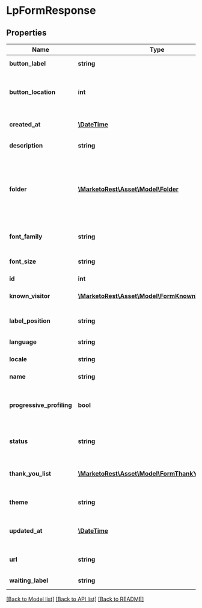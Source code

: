 # LpFormResponse

## Properties
Name | Type | Description | Notes
------------ | ------------- | ------------- | -------------
**button_label** | **string** | Label text of the button | 
**button_location** | **int** | Location in pixels of the button relative to the left of the form | 
**created_at** | [**\DateTime**](\DateTime.md) | Datetime the asset was created | [optional] 
**description** | **string** | Description of the asset | [optional] 
**folder** | [**\MarketoRest\Asset\Model\Folder**](Folder.md) | JSON representation of parent folder, with members &#39;id&#39;, and &#39;type&#39; which may be &#39;Folder&#39; or &#39;Program&#39; | 
**font_family** | **string** | font-family property for the form | 
**font_size** | **string** | font-size property of the form | 
**id** | **int** | Id of the asset | [optional] 
**known_visitor** | [**\MarketoRest\Asset\Model\FormKnownVisitorDTO**](FormKnownVisitorDTO.md) | Known visitor behavior for the form | 
**label_position** | **string** | Default positioning of labels. | 
**language** | **string** | Language of the form | 
**locale** | **string** | Locale of the form | 
**name** | **string** | Name of the asset | [optional] 
**progressive_profiling** | **bool** | Whether progressive profiling is enabled for the form | 
**status** | **string** | Status filter for draft or approved versions | 
**thank_you_list** | [**\MarketoRest\Asset\Model\FormThankYouPageDTO[]**](FormThankYouPageDTO.md) | List of thank you page behaviors for the form | 
**theme** | **string** | CSS theme for the form to use | 
**updated_at** | [**\DateTime**](\DateTime.md) | Datetime the asset was most recently updated | [optional] 
**url** | **string** | Url of the asset in the Marketo UI | [optional] 
**waiting_label** | **string** | Waiting text of the button | 

[[Back to Model list]](../README.md#documentation-for-models) [[Back to API list]](../README.md#documentation-for-api-endpoints) [[Back to README]](../README.md)



